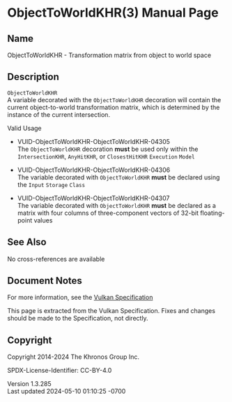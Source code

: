 # ObjectToWorldKHR(3) Manual Page

## Name

ObjectToWorldKHR - Transformation matrix from object to world space



## <a href="#_description" class="anchor"></a>Description

`ObjectToWorldKHR`  
A variable decorated with the `ObjectToWorldKHR` decoration will contain
the current object-to-world transformation matrix, which is determined
by the instance of the current intersection.

Valid Usage

- <a href="#VUID-ObjectToWorldKHR-ObjectToWorldKHR-04305"
  id="VUID-ObjectToWorldKHR-ObjectToWorldKHR-04305"></a>
  VUID-ObjectToWorldKHR-ObjectToWorldKHR-04305  
  The `ObjectToWorldKHR` decoration **must** be used only within the
  `IntersectionKHR`, `AnyHitKHR`, or `ClosestHitKHR` `Execution` `Model`

- <a href="#VUID-ObjectToWorldKHR-ObjectToWorldKHR-04306"
  id="VUID-ObjectToWorldKHR-ObjectToWorldKHR-04306"></a>
  VUID-ObjectToWorldKHR-ObjectToWorldKHR-04306  
  The variable decorated with `ObjectToWorldKHR` **must** be declared
  using the `Input` `Storage` `Class`

- <a href="#VUID-ObjectToWorldKHR-ObjectToWorldKHR-04307"
  id="VUID-ObjectToWorldKHR-ObjectToWorldKHR-04307"></a>
  VUID-ObjectToWorldKHR-ObjectToWorldKHR-04307  
  The variable decorated with `ObjectToWorldKHR` **must** be declared as
  a matrix with four columns of three-component vectors of 32-bit
  floating-point values

## <a href="#_see_also" class="anchor"></a>See Also

No cross-references are available

## <a href="#_document_notes" class="anchor"></a>Document Notes

For more information, see the <a
href="https://registry.khronos.org/vulkan/specs/1.3-extensions/html/vkspec.html#ObjectToWorldKHR"
target="_blank" rel="noopener">Vulkan Specification</a>

This page is extracted from the Vulkan Specification. Fixes and changes
should be made to the Specification, not directly.

## <a href="#_copyright" class="anchor"></a>Copyright

Copyright 2014-2024 The Khronos Group Inc.

SPDX-License-Identifier: CC-BY-4.0

Version 1.3.285  
Last updated 2024-05-10 01:10:25 -0700
